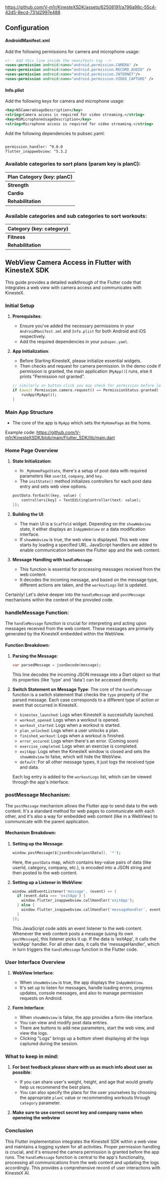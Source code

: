 https://github.com/V-m1r/KinesteXSDK/assets/62508191/a796a98c-55c4-42d5-8ecd-731d2997e488

## Configuration

#### AndroidManifest.xml

Add the following permissions for camera and microphone usage:

```xml
<!-- Add this line inside the <manifest> tag -->
<uses-permission android:name="android.permission.CAMERA" />
<uses-permission android:name="android.permission.RECORD_AUDIO" />
<uses-permission android:name="android.permission.INTERNET"/>
<uses-permission android:name="android.permission.VIDEO_CAPTURE" />

```

#### Info.plist

Add the following keys for camera and microphone usage:

```xml
<key>NSCameraUsageDescription</key>
<string>Camera access is required for video streaming.</string>
<key>NSMicrophoneUsageDescription</key>
<string>Microphone access is required for video streaming.</string>
```
Add the following dependencies to pubsec.yaml:

```xml

permission_handler: ^9.0.0
flutter_inappwebview: ^5.3.2
```

### Available categories to sort plans (param key is planC): 

| **Plan Category (key: planC)** | 
| --- | 
| **Strength** | 
| **Cardio** |
| **Rehabilitation** | 


### Available categories and sub categories to sort workouts: 

| **Category (key: category)** |
| --- | 
| **Fitness** |
| **Rehabilitation** | 

## WebView Camera Access in Flutter with KinesteX SDK

This guide provides a detailed walkthrough of the Flutter code that integrates a web view with camera access and communicates with KinesteX. 

### Initial Setup

1. **Prerequisites**:
    - Ensure you've added the necessary permissions in your `AndroidManifest.xml` and `Info.plist` for both Android and iOS respectively.
    - Add the required dependencies in your `pubspec.yaml`.

2. **App Initialization**:
    - Before Starting KinesteX, please initialize essential widgets.
    - Then checks and request for camera permission. In the demo code if permission is granted, the main application (`MyApp()`) runs, else it prints "Permission not granted".
    ```dart
    // similarly on button click you may check for permission before launching KinesteX. Please ensure you handle camera permissions accordingly
    if (await Permission.camera.request() == PermissionStatus.granted) {
        runApp(MyApp());
    }
    ```

### Main App Structure

- The core of the app is `MyApp` which sets the `MyHomePage` as the home.

Example code: https://github.com/V-m1r/KinesteXSDK/blob/main/Flutter_SDK/lib/main.dart

### Home Page Overview

1. **State Initialization**: 
    - In `_MyHomePageState`, there's a setup of post data with required parameters like `userId`, `company`, and `key`.
    - The `initState()` method initializes controllers for each post data entry and sets web view options.
    ```dart
    postData.forEach((key, value) {
        controllers[key] = TextEditingController(text: value);
    });
    ```

2. **Building the UI**: 
    - The main UI is a `Scaffold` widget. Depending on the `showWebview` state, it either displays an `InAppWebView` or a data modification interface.
    - If `showWebview` is true, the web view is displayed. This web view starts by loading a specified URL. JavaScript handlers are added to enable communication between the Flutter app and the web content.

3. **Message Handling with `handleMessage`**: 
    - This function is essential for processing messages received from the web content.
    - It decodes the incoming message, and based on the message type, different actions are taken, and the `workoutLogs` list is updated.
    
Certainly! Let's delve deeper into the `handleMessage` and `postMessage` mechanisms within the context of the provided code.

### handleMessage Function:

The `handleMessage` function is crucial for interpreting and acting upon messages received from the web content. These messages are primarily generated by the KinesteX embedded within the WebView.

#### Function Breakdown:

1. **Parsing the Message**:
    ```dart
    var parsedMessage = jsonDecode(message);
    ```
    This line decodes the incoming JSON message into a Dart object so that its properties (like 'type' and 'data') can be accessed directly.

2. **Switch Statement on Message Type**:
    The core of the `handleMessage` function is a switch statement that checks the `type` property of the parsed message. Each case corresponds to a different type of action or event that occurred in KinesteX.
    
    - `kinestex_launched`: Logs when KinesteX is successfully launched.
    - `workout_opened`: Logs when a workout is opened.
    - `workout_started`: Logs when a workout is started.
    - `plan_unlocked`: Logs when a user unlocks a plan.
    - `finished_workout`: Logs when a workout is finished.
    - `error_occured`: Logs when there's an error. (Coming soon)
    - `exercise_completed`: Logs when an exercise is completed.
    - `exitApp`: Logs when the KinesteX window is closed and sets the `showWebview` to false, which will hide the WebView.
    - `default`: For all other message types, it just logs the received type and data.

    Each log entry is added to the `workoutLogs` list, which can be viewed through the app's interface.

### postMessage Mechanism:

The `postMessage` mechanism allows the Flutter app to send data to the web content. It's a standard method for web pages to communicate with each other, and it's also a way for embedded web content (like in a WebView) to communicate with the parent application.

#### Mechanism Breakdown:

1. **Setting up the Message**:
    ```dart
    window.postMessage(${jsonEncode(postData)}, '*');
    ```
    Here, the `postData` map, which contains key-value pairs of data (like userId, category, company, etc.), is encoded into a JSON string and then posted to the web content.

2. **Setting up a Listener in WebView**:
    ```dart
    window.addEventListener('message', (event) => {
      if (event.data === 'exitApp') {
        window.flutter_inappwebview.callHandler('exitApp');
      } else {
        window.flutter_inappwebview.callHandler('messageHandler', event.data);
      }
    });
    ```
    This JavaScript code adds an event listener to the web content. Whenever the web content posts a message (using its own `postMessage`), this listener picks it up. If the data is 'exitApp', it calls the 'exitApp' handler. For all other data, it calls the 'messageHandler', which in turn triggers the `handleMessage` function in the Flutter code.


### User Interface Overview

1. **WebView Interface**: 
    - When `showWebview` is true, the app displays the `InAppWebView`. 
    - It's set up to listen for messages, handle loading errors, progress updates, console messages, and also to manage permission requests on Android.
    
2. **Form Interface**: 
    - When `showWebview` is false, the app provides a form-like interface.
    - You can view and modify post data entries.
    - There are buttons to add new parameters, start the web view, and view the logs.
    - Clicking "Logs" brings up a bottom sheet displaying all the logs captured during the session.


### What to keep in mind:

1. **For best feedback please share with us as much info about user as possible**:
   -  If you can share user's weight, height, and age that would greatly help us recommend the best plans. 
    - You can also specify the plans for the user yourselves by choosing the appropriate `planC` value or recommending workouts through `category` parameter.
    
2. **Make sure to use correct secret key and company name when openeing the webview**


### Conclusion

This Flutter implementation integrates the KinesteX SDK within a web view and maintains a logging system for all activities. Proper permission handling is crucial, and it's ensured the camera permission is granted before the app runs. The `handleMessage` function is central to the app's functionality, processing all communications from the web content and updating the logs accordingly. This provides a comprehensive record of user interactions with KinesteX AI.
